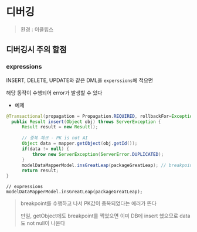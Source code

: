 # 디버깅
> 환경 : 이클립스




## 디버깅시 주의 할점

### expressions

INSERT, DELETE, UPDATE와 같은 DML을 `experssions`에 적으면

해당 동작이 수행되어 error가 발생할 수 있다

-  예제

  ~~~java
  @Transactional(propagation = Propagation.REQUIRED, rollbackFor=Exception.class)
  	public Result insert(Object obj) throws ServerException {
  		Result result = new Result();
  		
  		// 중복 체크 - PK is not AI
  		Object data = mapper.getObject(obj.getId());
  		if(data != null) {
  			throw new ServerException(ServerError.DUPLICATED);
  		}
  		modelDataMapperModel.insGreatLeap(packageGreatLeap); // breakpoint 찍혀있음
  		return result;
  }
  ~~~

  ~~~
  // expressions
  modelDataMapperModel.insGreatLeap(packageGreatLeap);
  ~~~

  > breakpoint를 수행하고 나서 PK값이 중복되었다는 에러가 뜬다
  >
  > 만일, getObject에도 breakpoint를 찍었으면 이미 DB에 insert 했으므로 data도 not null이 나온다
